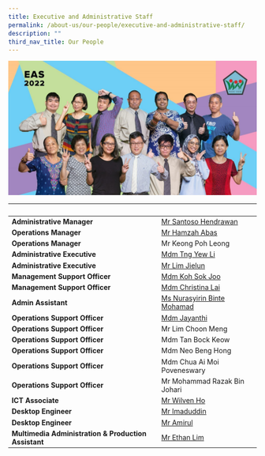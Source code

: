 ```yaml
---
title: Executive and Administrative Staff
permalink: /about-us/our-people/executive-and-administrative-staff/
description: ""
third_nav_title: Our People
---
```

![Executive and Administrative Staff](/images/EAS.jpeg)

|&nbsp;|&nbsp;|
|-------------------------------------------------|----------------------------|
|<strong>Administrative Manager</strong>|<a href="mailto:Santoso_HENDRAWAN@moe.edu.sg">Mr Santoso Hendrawan</a>|
|<strong>Operations Manager</strong>|<a href="mailto:hamzah_abas@moe.edu.sg">Mr Hamzah Abas</a>|
|<strong>Operations Manager</strong>|Mr Keong Poh Leong|
|<strong>Administrative Executive</strong>|<a href="mailto:tng_yew_li@moe.edu.sg">Mdm Tng Yew Li</a>|
|<strong>Administrative Executive</strong>|<a href="mailto:lim_jielun@moe.edu.sg">Mr Lim Jielun</a>|
|<strong>Management Support Officer</strong>|<a href="mailto:koh_sok_joo@moe.edu.sg">Mdm Koh Sok Joo</a>|
|<strong>Management Support Officer</strong>|<a href="mailto:lai_siew_lan_christina@moe.edu.sg">Mdm Christina Lai</a>|
|<strong>Admin Assistant</strong>|<a href="mailto:nurasyirin_mohamad@moe.edu.sg">Ms Nurasyirin Binte Mohamad</a>|
|<strong>Operations Support Officer</strong>|<a href="mailto:jayanthi_jegannan@moe.edu.sg">Mdm Jayanthi</a>|
|<strong>Operations Support Officer<strong>|Mr Lim Choon Meng|
|<strong>Operations Support Officer<strong>|Mdm Tan Bock Keow|
|<strong>Operations Support Officer</strong>|Mdm Neo Beng Hong|
|<strong>Operations Support Officer</strong>|Mdm Chua Ai Moi Poveneswary|
|<strong>Operations Support Officer</strong>|Mr Mohammad Razak Bin Johari|
|<strong>ICT Associate</strong>|<a href="mailto:ho_wilven@moe.edu.sg">Mr Wilven Ho</a>|
|<strong>Desktop Engineer</strong>|<a href="mailto:Imaduddin.bin.noordin@ncs.com.sg">Mr Imaduddin</a>|
|<strong>Desktop Engineer</strong>|<a href="mailto:amirulhakim.ahmadhassanayoppan@ncs.com.sg">Mr Amirul</a>|
|<strong>Multimedia Administration &amp; Production Assistant</strong>|<a href="mailto:ethan_lim_chee_yang@moe.edu.sg">Mr Ethan Lim|</a></strong></strong></strong></strong>